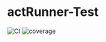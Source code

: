 # actRunner-Test

![CI](https://bc2-silicon.biozentrum.uni-wuerzburg.de/jub29yk/actRunner-Test/raw/branch/badges/tests/badges/tests.svg)
![coverage](https://bc2-silicon.biozentrum.uni-wuerzburg.de/jub29yk/actRunner-Test/raw/branch/badges/tests/badges/coverage.svg)

